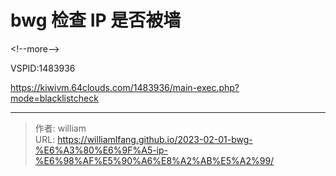 # bwg 检查 IP 是否被墙




&lt;!--more--&gt;

VSPID:1483936

https://kiwivm.64clouds.com/1483936/main-exec.php?mode=blacklistcheck


---

> 作者: william  
> URL: https://williamlfang.github.io/2023-02-01-bwg-%E6%A3%80%E6%9F%A5-ip-%E6%98%AF%E5%90%A6%E8%A2%AB%E5%A2%99/  

